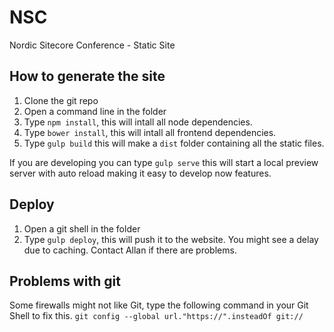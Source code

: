 # NSC
Nordic Sitecore Conference - Static Site

## How to generate the site

1. Clone the git repo
2. Open a command line in the folder
3. Type `npm install`, this will intall all node dependencies.
4. Type `bower install`, this will intall all frontend dependencies.
5. Type `gulp build` this will make a `dist` folder containing all the static files.

If you are developing you can type `gulp serve` this will start a local preview server with auto reload making it easy to develop now features.

## Deploy
1. Open a git shell in the folder
2. Type `gulp deploy`, this will push it to the website. You might see a delay due to caching. Contact Allan if there are problems.

## Problems with git
Some firewalls might not like Git, type the following command in your Git Shell to fix this.
`git config --global url."https://".insteadOf git://`